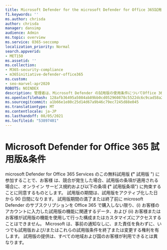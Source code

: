 ```yaml
---
title: Microsoft Defender for the microsoft Defender for Office 365試用版
f1.keywords: ''
ms.author: chrisda
author: chrisda
manager: dansimp
audience: Admin
ms.topic: overview
ms.service: O365-seccomp
localization_priority: Normal
search.appverid:
- MET150
ms.assetid: ''
ms.collection:
- M365-security-compliance
- m365initiative-defender-office365
ms.custom:
- seo-marvel-apr2020
ROBOTS: NOINDEX
description: 管理者は、Microsoft Defender の試用版の使用条件についてOffice 365できます。
ms.openlocfilehash: 128afb36495a5084ab89bb0cd052960878c5522dc6c9cad58a28aac63580986e
ms.sourcegitcommit: a1b66e1e80c25d14d67a9b46c79ec7245d88e045
ms.translationtype: MT
ms.contentlocale: ja-JP
ms.lasthandoff: 08/05/2021
ms.locfileid: "53897401"
---
```

# <a name="microsoft-defender-for-office-365-trial-terms--conditions"></a>Microsoft Defender for Office 365 試用版&条件

microsoft Defender for Office 365 Services のこの無料試用版 **("** 試用版 ") に参加することで、お客様 [](https://www.microsoftvolumelicensing.com/DocumentSearch.aspx?Mode=3&DocumentTypeId=46)は、競合が発生した場合、試用版の条項が適用される場合に、オンライン サービス規約および以下の条項 **("** 試用版条項") に拘束することに同意するものとします。 試用版の期間は、試用版をアクティブ化した日から 90 日間になります。 試用版期間の満了または終了前に microsoft Defender のサブスクリプションを Office 365 で購入しない限り、(i) お客様のアカウントに入力した試用版の機能に関連するデータ、および (ii) お客様またはお客様が試用版の機能を使用して行った構成またはカスタマイズにアクセスすることはできません。 Microsoft は、事前の通知なしに、また責任を負わずに、いつでも試用版および/またはこれらの試用版条件を終了または変更する権利を有します。 試用版の提供は、すべての地域および国のお客様が利用できるとは異なります。
